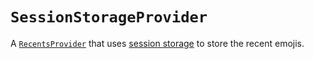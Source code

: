 # `SessionStorageProvider`

A [`RecentsProvider`](./recents-provider) that uses [session storage](https://developer.mozilla.org/en-US/docs/Web/API/Window/sessionStorage) to store the recent emojis.
